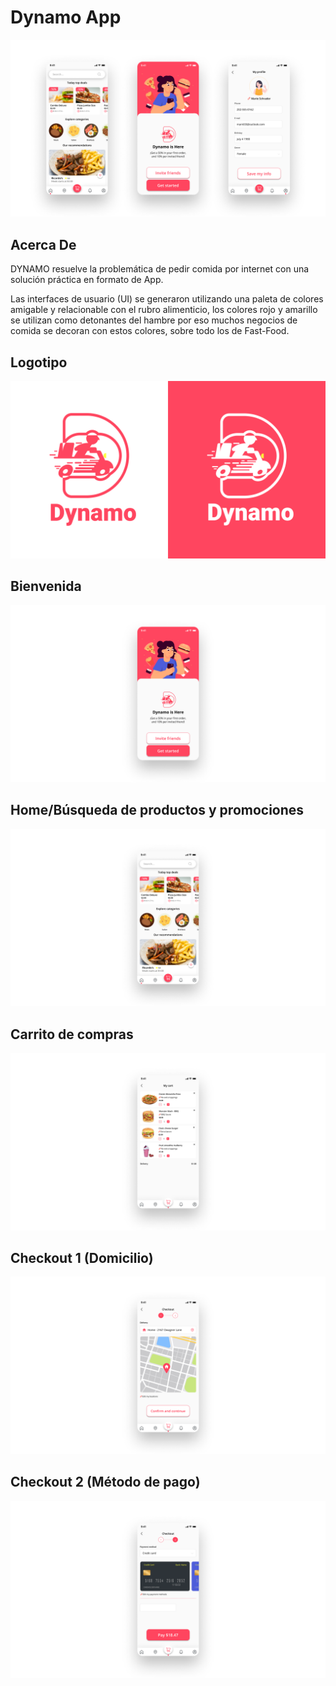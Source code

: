 # Dynamo App
![Welcome](https://raw.githubusercontent.com/iemm96/dynamo-app-prototipe/main/assets/dynamo-front.png)
## Acerca De

DYNAMO resuelve la problemática de pedir comida por internet con una solución práctica en formato de App.

Las interfaces de usuario (UI) se generaron utilizando una paleta de colores amigable y relacionable con el rubro alimenticio, los colores rojo y amarillo se utilizan como detonantes del hambre por eso muchos negocios de comida se decoran con estos colores, sobre todo los de Fast-Food.

## Logotipo

![Logo](https://raw.githubusercontent.com/iemm96/dynamo-app-prototipe/main/assets/dynamo-logo.png)

## Bienvenida

![Bienvenida](https://raw.githubusercontent.com/iemm96/dynamo-app-prototipe/main/assets/dynamo-1.png)

## Home/Búsqueda de productos y promociones

![Home](https://raw.githubusercontent.com/iemm96/dynamo-app-prototipe/main/assets/dynamo-2.png)

## Carrito de compras

![Carrito](https://raw.githubusercontent.com/iemm96/dynamo-app-prototipe/main/assets/dynamo-3.png)

## Checkout 1 (Domicilio)

![Checkout1](https://raw.githubusercontent.com/iemm96/dynamo-app-prototipe/main/assets/dynamo-4.png)

## Checkout 2 (Método de pago)

![Checkout2](https://raw.githubusercontent.com/iemm96/dynamo-app-prototipe/main/assets/dynamo-5.png)

